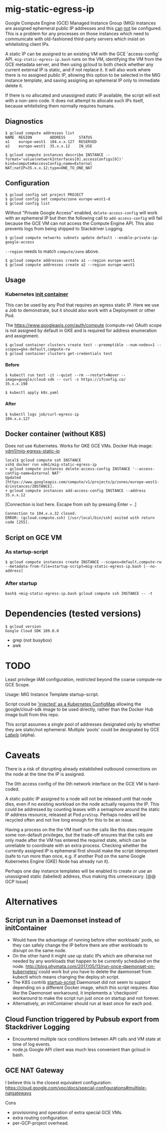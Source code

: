 # mig-static-egress-ip

Google Compute Engine (GCE) Managed Instance Group (MIG) instances are assigned ephemeral public IP addresses and this [can](https://groups.google.com/forum/#!topic/kubernetes-users/C34yKt0qKtY) [not](https://groups.google.com/forum/#!topic/kubernetes-users/zNytc8GVB5s) be configured. This is a problem for any processes on those instances which need to communicate with old-fashioned third-party servers which insist on whitelisting client IPs.

A static IP can be assigned to an existing VM with the GCE 'access-config' API. `mig-static-egress-ip.bash` runs on the VM, identifying the VM from the GCE metadata server, and then using gcloud to both check whether any current external IP is static, and if not replace it. It will also work where there is no assigned public IP, allowing this option to be selected in the MIG instance template, and saving assigning an ephemeral IP only to immediate delete it.

If there is no allocated and unassigned static IP available, the script will exit with a non-zero code. It does not attempt to allocate such IPs itself, because whitelisting them normally requires humans.

## Diagnostics
```
$ gcloud compute addresses list
NAME  REGION        ADDRESS      STATUS
a1    europe-west1  104.x.x.127  RESERVED
a2    europe-west1  35.x.x.12    IN_USE
```

```
$ gcloud compute instances describe INSTANCE --format='value(networkInterfaces[0].accessConfigs[0])'
kind=compute#accessConfig;name=External NAT;natIP=35.x.x.12;type=ONE_TO_ONE_NAT
```

## Configuration
```
$ gcloud config set project PROJECT
$ gcloud config set compute/zone europe-west1-d
$ gcloud config list
```

Without "Private Google Access" enabled, `delete-access-config` will work with an ephemeral IP but then the following call to `add-access-config` will fail because the GCE VM can not access the Compute Engine API. This also prevents logs from being shipped to Stackdriver Logging.
```
$ gcloud compute networks subnets update default --enable-private-ip-google-access
```

`--region` needs to match `compute/zone` above.
```
$ gcloud compute addresses create a1 --region europe-west1
$ gcloud compute addresses create a2 --region europe-west1
```

## Usage
### Kubernetes [init container](https://kubernetes.io/docs/concepts/workloads/pods/init-containers/)
This can be used by any Pod that requires an egress static IP. Here we use a Job to demonstrate, but it should also work with a Deployment or other Pod.

The https://www.googleapis.com/auth/compute (compute-rw) OAuth scope is not assigned by default in GKE and is required for address enumeration and assignment.
```
$ gcloud container clusters create test --preemptible --num-nodes=1 --scopes=gke-default,compute-rw
$ gcloud container clusters get-credentials test
```

#### Before
```
$ kubectl run test -it --quiet --rm --restart=Never --image=google/cloud-sdk -- curl -s https://ifconfig.co/
35.x.x.198
```

```
$ kubectl apply k8s.yaml
```

#### After
```
$ kubectl logs job/curl-egress-ip
104.x.x.127
```

## Docker container (without K8S)
Does not use Kubernetes. Works for GKE GCE VMs. Docker Hub image: [vdm1/mig-egress-static-ip](https://hub.docker.com/r/vdm1/mig-egress-static-ip/)

```
local$ gcloud compute ssh INSTANCE
ssh$ docker run vdm1/mig-static-egress-ip
+ gcloud compute instances delete-access-config INSTANCE '--access-config-name=External NAT'
Updated [https://www.googleapis.com/compute/v1/projects/p/zones/europe-west1-d/instances/INSTANCE].
+ gcloud compute instances add-access-config INSTANCE --address 35.x.x.12
```

[Connection is lost here. Escape from ssh by pressing Enter ~ .]
```
Connection to 104.x.x.32 closed.
ERROR: (gcloud.compute.ssh) [/usr/local/bin/ssh] exited with return code [255].
```

## Script on GCE VM
### As startup-script
```
$ gcloud compute instances create INSTANCE --scopes=default,compute-rw --metadata-from-file=startup-script=mig-static-egress-ip.bash [--no-address]
```

### After startup
```
bash$ <mig-static-egress-ip.bash gcloud compute ssh INSTANCE -- -t
```

# Dependencies (tested versions)
```
$ gcloud version
Google Cloud SDK 189.0.0
```

* grep (not busybox)
* awk

# TODO
Least privilege IAM configuration, restricted beyond the coarse compute-rw GCE Scope.

Usage: MIG Instance Template startup-script.

Script could be ['injected' as a Kubernetes ConfigMap](http://blog.phymata.com/2017/07/29/inject-an-executable-script-into-a-container-in-kubernetes/ ) allowing the google/cloud-sdk image to be used directly, rather than the Docker Hub image built from this repo.

This script assumes a single pool of addresses designated only by whether they are static/not ephemeral. Multiple 'pools' could be designated by GCE [_Labels_](https://cloud.google.com/compute/docs/labeling-resources) (alpha).

# Caveats
There is a risk of disrupting already established outbound connections on the node at the time the IP is assigned.

The 0th access config of the 0th network interface on the GCE VM is hard-coded.

A static public IP assigned to a node will not be released until that node dies, even if no existing workload on the node actually requires the IP. This could be addressed by counting leases with a semaphore around the static IP address resource, released at Pod `preStop`. Perhaps nodes will be recycled often and not live long enough for this to be an issue.

Having a process on the the VM itself run the calls like this does require some non-default privileges, but the trade-off ensures that the calls are only made after the VM has entered the required state, which can be unreliable to coordinate with an extra process. Checking whether the currently assigned IP is ephemeral first should make the script idempotent (safe to run more than once, e.g. if another Pod on the same Google Kubernetes Engine (GKE) Node has already run it).

Perhaps one day instance templates will be enabled to create or use an unassigned static (labelled) address, thus making this unnecessary. [@@ GCP Issue]

# Alternatives
## Script run in a Daemonset instead of initContainer
* Would have the advantage of running before other workloads' pods, so they can safely change the IP before there are other workloads to disrupt on the same node.
* On the other hand it might use up static IPs which are otherwise not needed by any workloads that happen to be currently scheduled on the node. 
http://blog.phymata.com/2017/05/13/run-once-daemonset-on-kubernetes/ could work but you have to delete the daemonset from kubectl which means changing the deploy.sh script.
* The K8S contrib [startup-script](https://github.com/kubernetes/contrib/tree/master/startup-script) Daemonset did not seem to support depending on a different Docker image, which this script requires. Also like the Daemonset workaround, it implements a 'checkpoint' workaround to make the script run just once on startup and not forever.
* Alternatively, an initContainer should run at least once for each pod.

## Cloud Function triggered by Pubsub export from Stackdriver Logging
* Encountered multiple race conditions between API calls and VM state at time of log events.
* node.js Google API client was much less convenient than gcloud in bash.

## GCE NAT Gateway
I believe this is the closest equivalent configuration: https://cloud.google.com/vpc/docs/special-configurations#multiple-natgateways

Cons
* provisioning and operation of extra special GCE VMs.
* extra routing configuration.
* per-GCP-project overhead.
